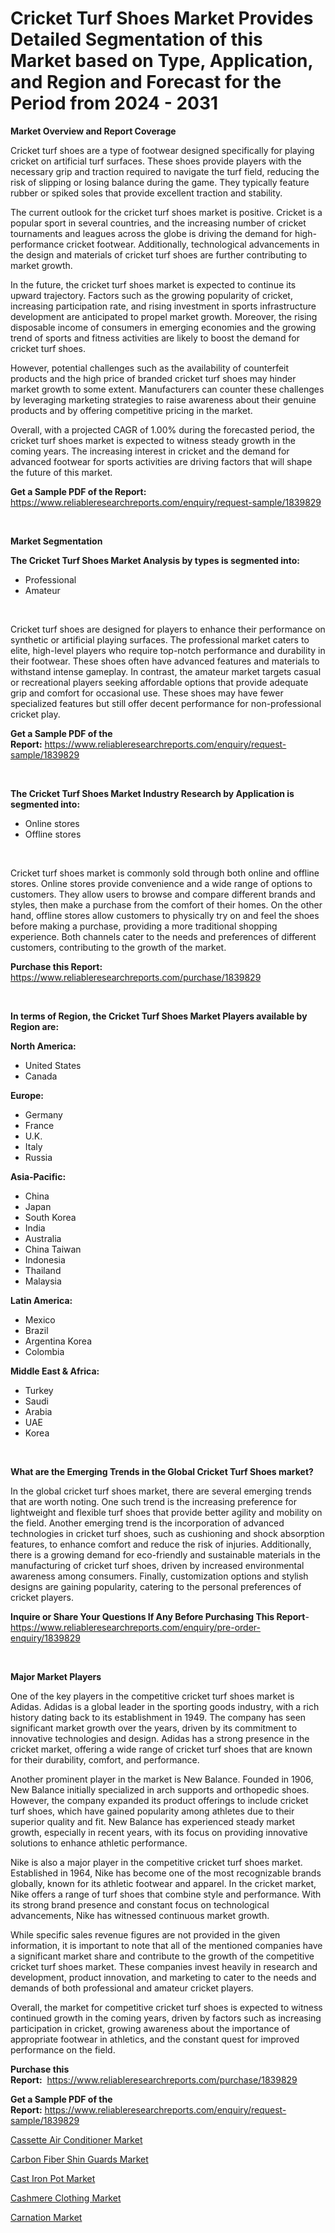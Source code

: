 <p><h1>Cricket Turf Shoes Market Provides Detailed Segmentation of this Market based on Type, Application, and Region and Forecast for the Period from 2024 - 2031</h1></p><p><strong>Market Overview and Report Coverage</strong></p>
<p><p>Cricket turf shoes are a type of footwear designed specifically for playing cricket on artificial turf surfaces. These shoes provide players with the necessary grip and traction required to navigate the turf field, reducing the risk of slipping or losing balance during the game. They typically feature rubber or spiked soles that provide excellent traction and stability.</p><p>The current outlook for the cricket turf shoes market is positive. Cricket is a popular sport in several countries, and the increasing number of cricket tournaments and leagues across the globe is driving the demand for high-performance cricket footwear. Additionally, technological advancements in the design and materials of cricket turf shoes are further contributing to market growth.</p><p>In the future, the cricket turf shoes market is expected to continue its upward trajectory. Factors such as the growing popularity of cricket, increasing participation rate, and rising investment in sports infrastructure development are anticipated to propel market growth. Moreover, the rising disposable income of consumers in emerging economies and the growing trend of sports and fitness activities are likely to boost the demand for cricket turf shoes.</p><p>However, potential challenges such as the availability of counterfeit products and the high price of branded cricket turf shoes may hinder market growth to some extent. Manufacturers can counter these challenges by leveraging marketing strategies to raise awareness about their genuine products and by offering competitive pricing in the market.</p><p>Overall, with a projected CAGR of 1.00% during the forecasted period, the cricket turf shoes market is expected to witness steady growth in the coming years. The increasing interest in cricket and the demand for advanced footwear for sports activities are driving factors that will shape the future of this market.</p></p>
<p><strong>Get a Sample PDF of the Report:</strong> <a href="https://www.reliableresearchreports.com/enquiry/request-sample/1839829">https://www.reliableresearchreports.com/enquiry/request-sample/1839829</a></p>
<p>&nbsp;</p>
<p><strong>Market Segmentation</strong></p>
<p><strong>The Cricket Turf Shoes Market Analysis by types is segmented into:</strong></p>
<p><ul><li>Professional</li><li>Amateur</li></ul></p>
<p>&nbsp;</p>
<p><p>Cricket turf shoes are designed for players to enhance their performance on synthetic or artificial playing surfaces. The professional market caters to elite, high-level players who require top-notch performance and durability in their footwear. These shoes often have advanced features and materials to withstand intense gameplay. In contrast, the amateur market targets casual or recreational players seeking affordable options that provide adequate grip and comfort for occasional use. These shoes may have fewer specialized features but still offer decent performance for non-professional cricket play.</p></p>
<p><strong>Get a Sample PDF of the Report:</strong>&nbsp;<a href="https://www.reliableresearchreports.com/enquiry/request-sample/1839829">https://www.reliableresearchreports.com/enquiry/request-sample/1839829</a></p>
<p>&nbsp;</p>
<p><strong>The Cricket Turf Shoes Market Industry Research by Application is segmented into:</strong></p>
<p><ul><li>Online stores</li><li>Offline stores</li></ul></p>
<p>&nbsp;</p>
<p><p>Cricket turf shoes market is commonly sold through both online and offline stores. Online stores provide convenience and a wide range of options to customers. They allow users to browse and compare different brands and styles, then make a purchase from the comfort of their homes. On the other hand, offline stores allow customers to physically try on and feel the shoes before making a purchase, providing a more traditional shopping experience. Both channels cater to the needs and preferences of different customers, contributing to the growth of the market.</p></p>
<p><strong>Purchase this Report:</strong>&nbsp; <a href="https://www.reliableresearchreports.com/purchase/1839829">https://www.reliableresearchreports.com/purchase/1839829</a></p>
<p>&nbsp;</p>
<p><strong>In terms of Region, the Cricket Turf Shoes Market Players available by Region are:</strong></p>
<p>
    <p> <strong> North America: </strong>
        <ul>
            <li>United States</li>
            <li>Canada</li>
        </ul>
        </p> 
    <p> <strong> Europe: </strong>
        <ul>
            <li>Germany</li>
            <li>France</li>
            <li>U.K.</li>
            <li>Italy</li>
            <li>Russia</li>
        </ul>
        </p> 
    <p> <strong> Asia-Pacific: </strong>
        <ul>
            <li>China</li>
            <li>Japan</li>
            <li>South Korea</li>
            <li>India</li>
            <li>Australia</li>
            <li>China Taiwan</li>
            <li>Indonesia</li>
            <li>Thailand</li>
            <li>Malaysia</li>
        </ul>
        </p> 
    <p> <strong> Latin America: </strong>
        <ul>
            <li>Mexico</li>
            <li>Brazil</li>
            <li>Argentina Korea</li>
            <li>Colombia</li>
        </ul>
        </p> 
    <p> <strong> Middle East & Africa: </strong>
        <ul>
            <li>Turkey</li>
            <li>Saudi</li>
            <li>Arabia</li>
            <li>UAE</li>
            <li>Korea</li>
        </ul>
    </p>
    </p>
<p>&nbsp;</p>
<p><strong>What are the Emerging Trends in the Global Cricket Turf Shoes market?</strong></p>
<p><p>In the global cricket turf shoes market, there are several emerging trends that are worth noting. One such trend is the increasing preference for lightweight and flexible turf shoes that provide better agility and mobility on the field. Another emerging trend is the incorporation of advanced technologies in cricket turf shoes, such as cushioning and shock absorption features, to enhance comfort and reduce the risk of injuries. Additionally, there is a growing demand for eco-friendly and sustainable materials in the manufacturing of cricket turf shoes, driven by increased environmental awareness among consumers. Finally, customization options and stylish designs are gaining popularity, catering to the personal preferences of cricket players.</p></p>
<p><strong>Inquire or Share Your Questions If Any Before Purchasing This Report</strong>- <a href="https://www.reliableresearchreports.com/enquiry/pre-order-enquiry/1839829">https://www.reliableresearchreports.com/enquiry/pre-order-enquiry/1839829</a></p>
<p>&nbsp;</p>
<p><strong>Major Market Players</strong></p>
<p><p>One of the key players in the competitive cricket turf shoes market is Adidas. Adidas is a global leader in the sporting goods industry, with a rich history dating back to its establishment in 1949. The company has seen significant market growth over the years, driven by its commitment to innovative technologies and design. Adidas has a strong presence in the cricket market, offering a wide range of cricket turf shoes that are known for their durability, comfort, and performance.</p><p>Another prominent player in the market is New Balance. Founded in 1906, New Balance initially specialized in arch supports and orthopedic shoes. However, the company expanded its product offerings to include cricket turf shoes, which have gained popularity among athletes due to their superior quality and fit. New Balance has experienced steady market growth, especially in recent years, with its focus on providing innovative solutions to enhance athletic performance.</p><p>Nike is also a major player in the competitive cricket turf shoes market. Established in 1964, Nike has become one of the most recognizable brands globally, known for its athletic footwear and apparel. In the cricket market, Nike offers a range of turf shoes that combine style and performance. With its strong brand presence and constant focus on technological advancements, Nike has witnessed continuous market growth.</p><p>While specific sales revenue figures are not provided in the given information, it is important to note that all of the mentioned companies have a significant market share and contribute to the growth of the competitive cricket turf shoes market. These companies invest heavily in research and development, product innovation, and marketing to cater to the needs and demands of both professional and amateur cricket players.</p><p>Overall, the market for competitive cricket turf shoes is expected to witness continued growth in the coming years, driven by factors such as increasing participation in cricket, growing awareness about the importance of appropriate footwear in athletics, and the constant quest for improved performance on the field.</p></p>
<p><strong>Purchase this Report:</strong>&nbsp;&nbsp;<a href="https://www.reliableresearchreports.com/purchase/1839829">https://www.reliableresearchreports.com/purchase/1839829</a></p>
<p></p>
<p><strong>Get a Sample PDF of the Report:</strong>&nbsp;<a href="https://www.reliableresearchreports.com/enquiry/request-sample/1839829">https://www.reliableresearchreports.com/enquiry/request-sample/1839829</a></p>
<p><p><a href="https://github.com/abbypearson7765/Market-Research-Report-List-2/blob/main/cassette-air-conditioner-market.md">Cassette Air Conditioner Market</a></p><p><a href="https://github.com/gulaimolin/Market-Research-Report-List-2/blob/main/carbon-fiber-shin-guards-market.md">Carbon Fiber Shin Guards Market</a></p><p><a href="https://github.com/dziulagalemab/Market-Research-Report-List-2/blob/main/cast-iron-pot-market.md">Cast Iron Pot Market</a></p><p><a href="https://github.com/grishafomin4852/Market-Research-Report-List-2/blob/main/cashmere-clothing-market.md">Cashmere Clothing Market</a></p><p><a href="https://github.com/ruslanpoljakovrd177/Market-Research-Report-List-2/blob/main/carnation-market.md">Carnation Market</a></p></p>